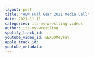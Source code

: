 ```yaml
---
layout: post
title: "AEW Full Gear 2021 Media Call"
date: 2021-11-11
categories: its-my-wrestling videos
author: its-my-wrestling
spotify_track_id: 
youtube_video_id: BEXQOMeyFaY
apple_track_id: 
youtube_metadata: 
---
```

